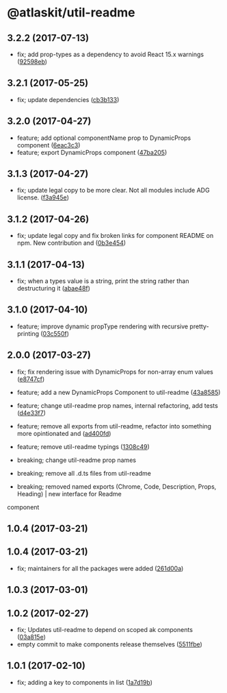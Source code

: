 # @atlaskit/util-readme

## 3.2.2 (2017-07-13)


* fix; add prop-types as a dependency to avoid React 15.x warnings ([92598eb](https://bitbucket.org/atlassian/atlaskit/commits/92598eb))

## 3.2.1 (2017-05-25)


* fix; update dependencies ([cb3b133](https://bitbucket.org/atlassian/atlaskit/commits/cb3b133))

## 3.2.0 (2017-04-27)


* feature; add optional componentName prop to DynamicProps component ([6eac3c3](https://bitbucket.org/atlassian/atlaskit/commits/6eac3c3))
* feature; export DynamicProps component ([47ba205](https://bitbucket.org/atlassian/atlaskit/commits/47ba205))

## 3.1.3 (2017-04-27)


* fix; update legal copy to be more clear. Not all modules include ADG license. ([f3a945e](https://bitbucket.org/atlassian/atlaskit/commits/f3a945e))

## 3.1.2 (2017-04-26)


* fix; update legal copy and fix broken links for component README on npm. New contribution and ([0b3e454](https://bitbucket.org/atlassian/atlaskit/commits/0b3e454))

## 3.1.1 (2017-04-13)


* fix; when a types value is a string, print the string rather than destructuring it ([abae48f](https://bitbucket.org/atlassian/atlaskit/commits/abae48f))

## 3.1.0 (2017-04-10)


* feature; improve dynamic propType rendering with recursive pretty-printing ([03c550f](https://bitbucket.org/atlassian/atlaskit/commits/03c550f))

## 2.0.0 (2017-03-27)


* fix; fix rendering issue with DynamicProps for non-array enum values ([e8747cf](https://bitbucket.org/atlassian/atlaskit/commits/e8747cf))


* feature; add a new DynamicProps Component to util-readme ([43a8585](https://bitbucket.org/atlassian/atlaskit/commits/43a8585))
* feature; change util-readme prop names, internal refactoring, add tests ([d4e33f7](https://bitbucket.org/atlassian/atlaskit/commits/d4e33f7))
* feature; remove all exports from util-readme, refactor into something more opintionated and ([ad400fd](https://bitbucket.org/atlassian/atlaskit/commits/ad400fd))
* feature; remove util-readme typings ([1308c49](https://bitbucket.org/atlassian/atlaskit/commits/1308c49))


* breaking; change util-readme prop names
* breaking; remove all .d.ts files from util-readme
* breaking; removed named exports (Chrome, Code, Description, Props, Heading) \| new interface for Readme

component

## 1.0.4 (2017-03-21)

## 1.0.4 (2017-03-21)


* fix; maintainers for all the packages were added ([261d00a](https://bitbucket.org/atlassian/atlaskit/commits/261d00a))

## 1.0.3 (2017-03-01)

## 1.0.2 (2017-02-27)


* fix; Updates util-readme to depend on scoped ak components ([03a815e](https://bitbucket.org/atlassian/atlaskit/commits/03a815e))
* empty commit to make components release themselves ([5511fbe](https://bitbucket.org/atlassian/atlaskit/commits/5511fbe))

## 1.0.1 (2017-02-10)


* fix; adding a key to components in list ([1a7d19b](https://bitbucket.org/atlassian/atlaskit/commits/1a7d19b))
